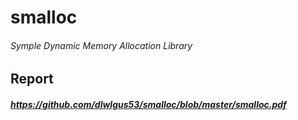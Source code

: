 # smalloc
###### Symple Dynamic Memory Allocation Library

## Report
##### <https://github.com/dlwlgus53/smalloc/blob/master/smalloc.pdf>
